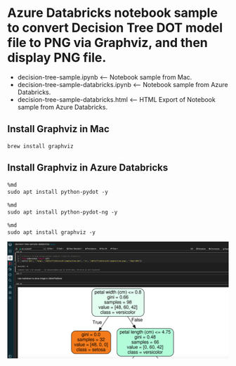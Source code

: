 # Azure Databricks notebook sample to convert Decision Tree DOT model file to PNG via Graphviz, and then display PNG file.

* decision-tree-sample.ipynb <-- Notebook sample from Mac.
* decision-tree-sample-databricks.ipynb <-- Notebook sample from Azure Databricks.
* decision-tree-sample-databricks.html <-- HTML Export of Notebook sample from Azure Databricks.

## Install Graphviz in Mac
```shell
brew install graphviz
```

## Install Graphviz in Azure Databricks
```shell
%md
sudo apt install python-pydot -y
```

```shell
%md
sudo apt install python-pydot-ng -y
```

```shell
%md
sudo apt install graphviz -y
```

![alt text](https://github.com/easonlai/decision-tree-sample/blob/main/git-images/git-image-1.png)


